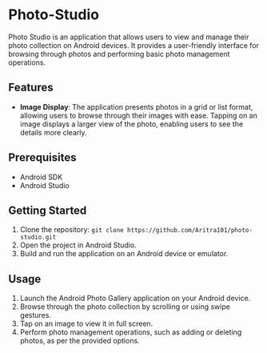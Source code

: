 # Photo-Studio

Photo Studio is an application that allows users to view and manage their photo collection on Android devices. It provides a user-friendly interface for browsing through photos and performing basic photo management operations.

## Features

- **Image Display**: The application presents photos in a grid or list format, allowing users to browse through their images with ease. Tapping on an image displays a larger view of the photo, enabling users to see the details more clearly.


## Prerequisites

- Android SDK 
- Android Studio

## Getting Started

1. Clone the repository: `git clone https://github.com/Aritra101/photo-studio.git`
2. Open the project in Android Studio.
3. Build and run the application on an Android device or emulator.

## Usage

1. Launch the Android Photo Gallery application on your Android device.
2. Browse through the photo collection by scrolling or using swipe gestures.
3. Tap on an image to view it in full screen.
4. Perform photo management operations, such as adding or deleting photos, as per the provided options.


